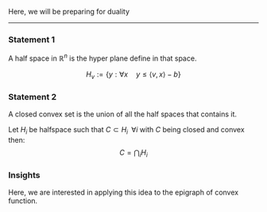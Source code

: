 Here, we will be preparing for duality

---

### Statement 1

A half space in $\mathbb{R}^n$ is the hyper plane define in that space. 

$$
H_v := \{y: \forall x \quad y\le \langle v, x\rangle - b \}
$$

### Statement 2

A closed convex set is the union of all the half spaces that contains it. 

Let $H_i$ be halfspace such that $C\subset H_i \;\; \forall i$  with $C$ being closed and convex then: 
$$
C = \bigcap_{i} H_i
$$

### Insights

Here, we are interested in applying this idea to the epigraph of convex function. 